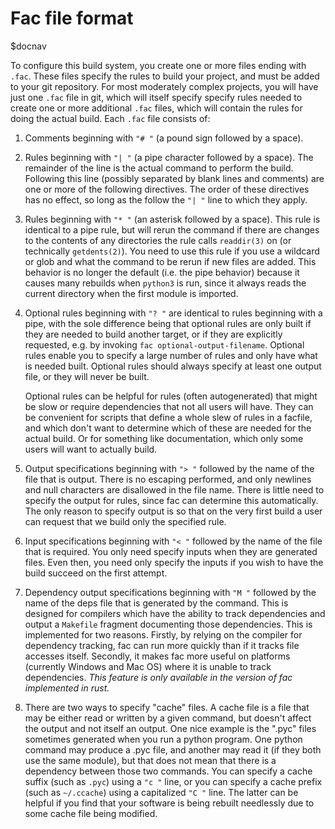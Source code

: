 # Fac file format

$docnav

To configure this build system, you create one or more files ending
with `.fac`.  These files specify the rules to build your project,
and must be added to your git repository.  For most moderately complex
projects, you will have just one `.fac` file in git, which will
itself specify specify rules needed to create one or more additional
`.fac` files, which will contain the rules for doing the actual
build.  Each `.fac` file consists of:

1. Comments beginning with `"# "` (a pound sign followed by a space).

2. Rules beginning with `"| "` (a pipe character followed by a
   space).  The remainder of the line is the actual command to perform
   the build.  Following this line (possibly separated by blank lines
   and comments) are one or more of the following directives.  The
   order of these directives has no effect, so long as the follow the
   `"| "` line to which they apply.

2. Rules beginning with `"* "` (an asterisk followed by a space).
   This rule is identical to a pipe rule, but will rerun the command
   if there are changes to the contents of any directories the rule
   calls `readdir(3)` on (or technically `getdents(2)`).  You need to
   use this rule if you use a wildcard or glob and what the command to
   be rerun if new files are added.  This behavior is no longer the
   default (i.e. the pipe behavior) because it causes many rebuilds
   when `python3` is run, since it always reads the current directory
   when the first module is imported.

2. Optional rules beginning with `"? "` are identical to rules
   beginning with a pipe, with the sole difference being that optional
   rules are only built if they are needed to build another target, or
   if they are explicitly requested, e.g. by invoking `fac
   optional-output-filename`.  Optional rules enable you to specify a
   large number of rules and only have what is needed built.  Optional
   rules should always specify at least one output file, or they will
   never be built.
   <p>
   Optional rules can be helpful for rules (often autogenerated) that
   might be slow or require dependencies that not all users will
   have.  They can be convenient for scripts that define a whole slew
   of rules in a facfile, and which don't want to determine which of
   these are needed for the actual build.  Or for something like
   documentation, which only some users will want to actually build.
   </p>

3. Output specifications beginning with `"> "` followed by the name of
   the file that is output.  There is no escaping performed, and only
   newlines and null characters are disallowed in the file name.
   There is little need to specify the output for rules, since fac
   can determine this automatically.  The only reason to specify
   output is so that on the very first build a user can request that
   we build only the specified rule.

4. Input specifications beginning with `"< "` followed by the name of
   the file that is required.  You only need specify inputs when they
   are generated files.  Even then, you need only specify the inputs
   if you wish to have the build succeed on the first attempt.

5. Dependency output specifications beginning with `"M "` followed by
   the name of the deps file that is generated by the command.  This
   is designed for compilers which have the ability to track
   dependencies and output a `Makefile` fragment documenting those
   dependencies.  This is implemented for two reasons.  Firstly, by
   relying on the compiler for dependency tracking, fac can run more
   quickly than if it tracks file accesses itself.  Secondly, it makes
   fac more useful on platforms (currently Windows and Mac OS) where
   it is unable to track dependencies.  *This feature is only
   available in the version of fac implemented in rust.*

6. There are two ways to specify "cache" files.  A cache file is a
   file that may be either read or written by a given command, but
   doesn't affect the output and not itself an output.  One nice
   example is the ".pyc" files sometimes generated when you run a
   python program.  One python command may produce a .pyc file, and
   another may read it (if they both use the same module), but that
   does not mean that there is a dependency between those two
   commands.  You can specify a cache suffix (such as `.pyc`) using a
   `"c "` line, or you can specify a cache prefix (such as
   `~/.ccache`) using a capitalized `"C "` line.  The latter can be
   helpful if you find that your software is being rebuilt needlessly
   due to some cache file being modified.
